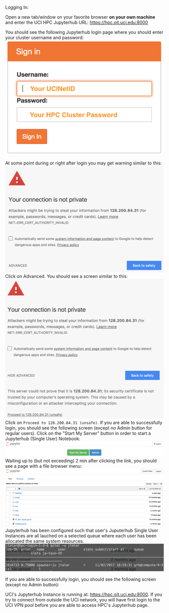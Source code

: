 Logging In:

Open a new tab/window on your favorite browser __on your own machine__ and enter the UCI HPC Jupyterhub URL: https://hpc.oit.uci.edu:8000

You should see the following Jupyterhub login page where you should enter your cluster username and password:
![JuputerhubLogin](https://github.com/jetatar/Docs/blob/master/jupyterhublogin.png?raw=true)

At some point during or right after login you may get warning similar to this:
![JuputerhubStartNotebook](https://github.com/jetatar/Docs/blob/master/JupyterhubloginWarning1.png?raw=true)
Click on Advanced.  You should see a screen similar to this:
![JuputerhubStartNotebook](https://github.com/jetatar/Docs/blob/master/JupyterhubloginWarning2.png?raw=true)
Click on `Proceed to 128.200.84.31 (unsafe)`. 
If you are able to successfully login, you should see the following screen (except no Admin button for regular users).  Click on the "Start My Server" button in order to start a Jupyterhub (Single User) Notebook:
![JuputerhubStartNotebook](https://github.com/jetatar/Docs/blob/master/JupyterStartAServer.png?raw=true)
Waiting up to (but not exceeding) 2 min after clicking the link, you should see a page with a file browser menu:
![JuputerhubStartNotebook](https://github.com/jetatar/Docs/blob/master/JupyterFilesBrowser.png?raw=true)
Jupyterhub has been configured such that user's Juputerhub Single User Instances are all lauched on a selected queue where each user has been allocated the same system resources.
![JuputerhubStartNotebook](https://github.com/jetatar/Docs/blob/master/JupyterSingleNotebooksQueue.png?raw=true)



If you are able to successfully login, you should see the following screen (except no Admin button):


UCI's Jupyterhub Instance is running at: https://hpc.oit.uci.edu:8000.  If you try to connect from outside the UCI network, you will have first login to the UCI VPN pool before you are able to access HPC's Jupyterhub page.
